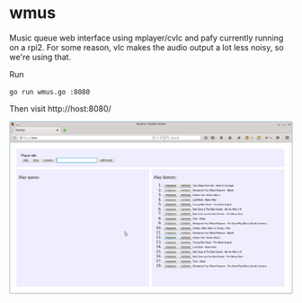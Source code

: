 # wmus
Music queue web interface using mplayer/cvlc and pafy currently running on a rpi2.
For some reason, vlc makes the audio output a lot less noisy, so we're using that.

Run

```
go run wmus.go :8080
```

Then visit http://host:8080/

![wmus screenshot](/wmus.png "wmus")
